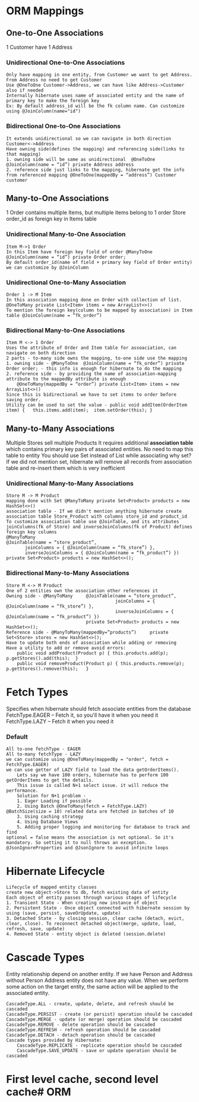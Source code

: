 # ORM Mappings
## One-to-One Associations
1 Customer have 1 Address
### Unidirectional One-to-One Associations
    Only have mapping in one entity, from Customer we want to get Address. From Address no need to get Customer
    Use @OneToOne Customer->Address, we can have like Address->Customer also if needed
    Internally hibernate uses name of associated entity and the name of primary key to make the foreign key
    Ex: By default address_id will be the fk column name. Can customize using @JoinColumn(name="id")
### Bidirectional One-to-One Associations
    It extends unidirectional so we can navigate in both direction Customer<->Address
    Have owning side(defines the mapping) and referencing side(links to that mapping)
    1. owning side will be same as unidirectional  @OneToOne @JoinColumn(name = “id”) private Address address
    2. reference side just links to the mapping, hibernate get the info from referenced mapping @OneToOne(mappedBy = “address”) Customer customer
## Many-to-One Associations
1 Order contains multiple Items, but multiple items belong to 1 order
Store order_id as foreign key in Items table
### Unidirectional Many-to-One Association
    Item M->1 Order
    In this Item have foreign key field of order @ManyToOne @JoinColumn(name = “id”) private Order order; 
    By default order_id(name of field + primary key field of Order entity) we can customize by @JoinColumn
### Unidirectional One-to-Many Association
    Order 1 -> M Item
    In this association mapping done on Order with collection of list. @OneToMany private List<Item> items = new ArrayList<>()
    To mention the foreign key(column to be mapped by association) in Item table @JoinColumn(name = “fk_order”)
### Bidirectional Many-to-One Associations
    Item M <-> 1 Order
    Uses the attribute of Order and Item table for assoaciation, can navigate on both direction
    2 parts - to-many side owns the mapping, to-one side use the mapping
    1. owning side - @ManyToOne  @JoinColumn(name = “fk_order”) private Order order; - this info is enough for hibernate to do the mapping
    2. reference side - by providing the name of association-mapping attribute to the mappedBy attribute is enough 
        @OneToMany(mappedBy = “order”) private List<Item> items = new ArrayList<>()
    Since this is bidirectional we have to set items to order before saving order.
    Utility can be used to set the value - public void addItem(OrderItem item) {   this.items.add(item);  item.setOrder(this); }
## Many-to-Many Associations
Multiple Stores sell multiple Products
It requires additional **association table** which contains primary key pairs of associated entities. No need to map this table to entity
You should use Set instead of List while associating
why set? If we did not mention set, hibernate will remove all records from association table and re-insert them which is very inefficient
### Unidirectional Many-to-Many Associations
    Store M -> M Product
    mapping done with Set @ManyToMany private Set<Product> products = new HashSet<>()
    association table - If we didn't mention anything hibernate create association table Store_Product with columns store_id and product_id
    To customize association table use @JoinTable, and its attributes joinColumns(fk of Store) and inverseJoinColumns(fk of Product) defines foreign key columns
    @ManyToMany
    @JoinTable(name = “store_product”,
           joinColumns = { @JoinColumn(name = “fk_store”) },
           inverseJoinColumns = { @JoinColumn(name = “fk_product”) })
    private Set<Product> products = new HashSet<>();
### Bidirectional Many-to-Many Associations
    Store M <-> M Product
    One of 2 entities own the association other references it
    Owning side - @ManyToMany     @JoinTable(name = “store_product”,
                                             joinColumns = { @JoinColumn(name = “fk_store”) },
                                             inverseJoinColumns = { @JoinColumn(name = “fk_product”) })
                                  private Set<Product> products = new HashSet<>();
    Reference side - @ManyToMany(mappedBy=”products”)     private Set<Store> stores = new HashSet<>();
    Have to update both ends of association while adding or removing
    Have a utility to add or remove avoid errors:
        public void addProduct(Product p) { this.products.add(p); p.getStores().add(this);  }
        public void removeProduct(Product p) { this.products.remove(p); p.getStores().remove(this);   }
# Fetch Types
Specifies when hibernate should fetch associate entities from the database
FetchType.EAGER – Fetch it, so you'll have it when you need it
FetchType.LAZY – Fetch it when you need it
### Default
    All to-one fetchType - EAGER
    All to-many fetchType - LAZY
    we can customize using @OneToMany(mappedBy = "order", fetch = FetchType.EAGER)
    we can use getter of LAZY field to load the data getOrderItems().
        Lets say we have 100 orders, hibernate has to perform 100 getOrderItems to get the details.
        This issue is called N+1 select issue. it will reduce the performance.
        Solution for N+1 problem - 
        1. Eager Loading if possible 
        2. Using Batch @OneToMany(fetch = FetchType.LAZY)    @BatchSize(size = 10) related data are fetched in batches of 10
        3. Using caching strategy
        4. Using Database Views
        5. Adding proper logging and monitoring for database to track and find
    optional = false means the association is not optional. So it's mandatory. So setting it to null throws an exception.
    @JsonIgnoreProperties and @JsonIgnore to avoid infinite loops

# Hibernate Lifecycle
    Lifecycle of mapped entity classes
    create new object->Store to db, fetch existing data of entity
    Each object of entity passes through various stages of lifecycle
    1. Transient State - When creating new instance of object 
    2. Persistent State - Once object connected with hibernate session by using (save, persist, saveOrUpdate, update)
    3. Detached State - by closing session, clear cache (detach, evict, clear, close). To reconnect detached object(merge, update, load, refresh, save, update)
    4. Removed State - entity object is deleted (session.delete)
# Cascade Types
Entity relationship depend on another entity. If we have Person and Address without Person Address entity does not have any value.
When we perform some action on the target entity, the same action will be applied to the associated entity.

    CascadeType.ALL - create, update, delete, and refresh should be cascaded
    CascadeType.PERSIST - create (or persist) operation should be cascaded
    CascadeType.MERGE - update (or merge) operation should be cascaded
    CascadeType.REMOVE - delete operation should be cascaded
    CascadeType.REFRESH - refresh operation should be cascaded
    CascadeType.DETACH - detach operation should be cascaded
    Cascade types provided by Hibernate:
        CascadeType.REPLICATE - replicate operation should be cascaded
        CascadeType.SAVE_UPDATE - save or update operation should be cascaded


# First level cache, second level cache#   O R M  
 